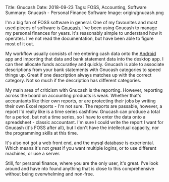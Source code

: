 Title: Gnucash
Date: 2018-09-23
Tags: FOSS, Accounting, Software
Summary: Gnucash - Personal Finance Software
Image: origin/gnucash.png

I'm a big fan of FOSS software in general. One of my favourites and most used pieces of software is [Gnucash](https://gnucash.org). I've been using Gnucash to manage my personal finances for years. It's reasonably simple to understand how it operates. I've not read the documentation, but have been able to figure most of it out.

My workflow usually consists of me entering cash data onto the [Android](https://play.google.com/store/apps/details?id=org.gnucash.android&hl=en_US) app and importing that data and bank statement data into the desktop app. I can then allocate funds accuratley and quickly. Gnucash is able to associate descriptions from your bank statements with Gnucash categories to speed things up. Great if one description always matches up with the correct category. Not so much if the description has different categories.

My main area of criticism with Gnucash is the reporting. However, reporting across the board on accounting products is weak. Whether that's accountants like thier own reports, or are protecting their jobs by writing their own Excel reports - I'm not sure. The reports are passable, however, a report I'd really like is a time series cashflow. Gnucash can produce a total for a period, but not a time series, so I have to enter the data onto a spreadsheet - classic accountant. I'm sure I could write the report I want for Gnucash (it's FOSS after all), but I don't have the intellectual capacity, nor the programming skills at this time.

It's also not got a web front end, and the mysql database is experiental. Which means it's not great if you want multiple logins, or to use different machines, or use a server.

Still, for personal finance, where you are the only user, it's great. I've look around and have nto found anything that is close to this comprehensive without being overwhelming and non-free.